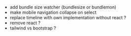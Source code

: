 - add bundle size watcher (bundlesize or bundlemon)
- make mobile navigation collapse on select
- replace timeline with own implementation without react ?
- remove react ?
- tailwind vs bootstrap ?
